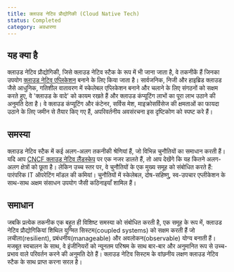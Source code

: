 ```yaml
---
title: क्लाउड नेटिव प्रौद्योगिकी (Cloud Native Tech)
status: Completed
category: अवधारणा
---
```


## यह क्या है

क्लाउड नेटिव प्रौद्योगिकी, जिसे क्लाउड नेटिव स्टैक के रूप में भी जाना जाता है, वे तकनीकें हैं जिनका उपयोग [क्लाउड नेटिव एप्लिकेशन](/cloud-native-apps/) बनाने के लिए किया जाता है। सार्वजनिक, निजी और हाइब्रिड क्लाउड जैसे आधुनिक, गतिशील वातावरण में स्केलेबल एप्लिकेशन बनाने और चलाने के लिए संगठनों को सक्षम करते हुए, वे 'क्लाउड के वादे' को कायम रखते हैं और क्लाउड कंप्यूटिंग लाभों का पूरा लाभ उठाने की अनुमति देता है। वे क्लाउड कंप्यूटिंग और कंटेनर, सर्विस मेश, माइक्रोसर्विसेज की क्षमताओं का फायदा उठाने के लिए जमीन से तैयार किए गए हैं, अपरिवर्तनीय अवसंरचना इस दृष्टिकोण को स्पष्ट करे हैं।

## समस्या

क्लाउड नेटिव स्टैक में कई अलग-अलग तकनीकी श्रेणियां हैं, जो विभिन्न चुनौतियों का समाधान करती हैं। यदि आप [CNCF क्लाउड नेटिव लैंडस्केप](https://landscape.cncf.io/) पर एक नजर डालते हैं, तो आप देखेंगे कि यह कितने अलग-अलग क्षेत्रों को छूता है। लेकिन उच्च स्तर पर, वे चुनौतियों के एक मुख्य समूह को संबोधित करते हैं: पारंपरिक IT ऑपरेटिंग मॉडल की कमियां। चुनौतियों में स्केलेबल, दोष-सहिष्णु, स्व-उपचार एप्लीकेशन के साथ-साथ अक्षम संसाधन उपयोग जैसी कठिनाइयाँ शामिल हैं।

## समाधान

जबकि प्रत्येक तकनीक एक बहुत ही विशिष्ट समस्या को संबोधित करती है, एक समूह के रूप में, क्लाउड नेटिव प्रौद्योगिकियां शिथिल युग्मित सिस्टम(coupled systems) को सक्षम करती हैं जो लचीला(resilient), प्रबंधनीय(manageable) और अवलोकन(observable) योग्य बनाती हैं। मजबूत स्वचालन के साथ, वे इंजीनियरों को न्यूनतम परिश्रम के साथ बार-बार और अनुमानित रूप से उच्च-प्रभाव वाले परिवर्तन करने की अनुमति देते हैं। क्लाउड नेटिव सिस्टम के वांछनीय लक्षण क्लाउड नेटिव स्टैक के साथ प्राप्त करना सरल है।
